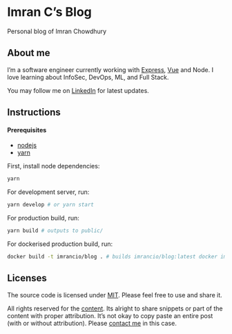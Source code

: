 # Imran C’s Blog

Personal blog of Imran Chowdhury

## About me

I’m a software engineer currently working with [Express](https://expressjs.com), [Vue](https://vuejs.org) and Node. I love learning about InfoSec, DevOps, ML, and Full Stack.

You may follow me on [LinkedIn](https://www.linkedin.com/in/imran-chowdhury-110865196/) for latest updates.

## Instructions

#### Prerequisites

- [nodejs](https://nodejs.org/en/download/package-manager/)
- [yarn](https://yarnpkg.com/getting-started/install)

First, install node dependencies:

```bash
yarn
```

For development server, run:

```bash
yarn develop # or yarn start
```

For production build, run:

```bash
yarn build # outputs to public/
```

For dockerised production build, run:

```bash
docker build -t imrancio/blog . # builds imrancio/blog:latest docker image
```

## Licenses

The source code is licensed under [MIT](./LICENSE-src). Please feel free to use and share it.

All rights reserved for the [content](./LICENSE-content). Its alright to share snippets or part of the content with proper attribution. It’s not okay to copy paste an entire post (with or without attribution). Please [contact me](mailto:imran@imranc.io) in this case.

